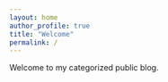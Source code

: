 ```yaml
---
layout: home
author_profile: true
title: "Welcome"
permalink: /
---
```


Welcome to my categorized public blog.
